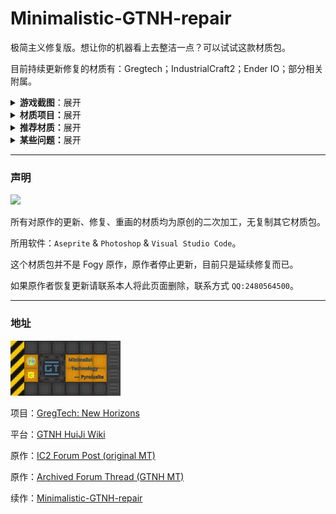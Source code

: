 # Minimalistic-GTNH-repair

极简主义修复版。想让你的机器看上去整洁一点？可以试试这款材质包。

目前持续更新修复的材质有：Gregtech；IndustrialCraft2；Ender IO；部分相关附属。

<details>

> 部分机器展示：
> 
> （ps:网络波动可能无法显示请在仓库里下载查看）。

<summary><b>游戏截图</b>：展开</summary>

<img src="https://github.com/Fogy-F/Minimalistic-GTNH-repair/blob/7ba62a0d7e5ed047afc00d068ae7b3cfbeb8a0b7/screenshots/2024-10-01_08.28.28.png"/>

> （ps:不知道什么问题，开了光影之后机器上会有一层阴影，没光影是正常的）。

</details>

<details>

<summary><b>材质项目：</b>展开</summary>

> __整合包版本__
> 
> `GT:New Horizons 2.7.0 Java8`

> - [x] __-附赠-__
> - 额外 mod 材质：[BetterTooltipBox](https://github.com/xiaoxing2005/BetterTooltipBox) 提示框皮肤。

> - [ ] __-Gregtech-__
> - [ ] GT++.
> - [ ] BartWorks.
> - [x] StructureLib.
> - [ ] GigaGramFab.
> - [ ] Good Generator.
> - [ ] GT:New Horizons.
> - [ ] GTNH: Lanthanides.
> - [x] GTNH-Intergalactic.
> - [ ] TecTech-Tec Technology!.
> - 以下涉及到某些物品，并不是全部更新。
> - Electro-Magic Tools.
> - Galacticraft Planets.
> - Galacticraft Core.
> - GalaxySpace.
> - kubaTech.
> - Railcraft.

> - [ ] __-IndustrialCraft2-__
> - [x] Compact Kinetic Wind and Water Generators.
> - [x] Advanced Solar Panel.
> - [x] Super Solar Panel.
> - [ ] AFSU Mod.

> - [x] __-Ender IO-__
> - [x] 只更新管道部分，其他材质暂无考虑。

</details>

<details>

<summary><b>推荐材质：</b>展开</b></summary>
 
> 界面UI：[Modernity-GTNH-UI](https://github.com/ABKQPO/Modernity-GTNH-UI)
> 
> 高版本MC材质：[Modernity](https://www.curseforge.com/minecraft/texture-packs/modernity) &
[New Default+](https://www.curseforge.com/minecraft/texture-packs/newdefaultplus)
> 
> 多mod材质（会覆盖部分）：[Unity](https://www.curseforge.com/minecraft/texture-packs/unity)

</details>

<details>

<summary><b>某些问题：</b>展开</summary>

> (Fogy 的絮絮叨叨)。

材质项目里打勾的项目是已经完成更新的，未打勾是存在但没完全修复，

里面有些并不是所有材质（包括：部分 gui & models & 沟槽的32x方块和物品）

因为 Fogy 觉得有些材质没必要画（懒）但整体该有的都有了，除了正在更新的材质，错误的材质和一些细节。

材质错误在 Issues 提出，材质重画需求可在 Discussions 提出。

</details>

---

### 声明

[![](https://img.shields.io/badge/License-CC%20BY--NC--SA%203.0-yellow.svg?style=flat-square)](https://creativecommons.org/licenses/by-nc-sa/3.0/)

所有对原作的更新、修复、重画的材质均为原创的二次加工，无复制其它材质包。

所用软件：`Aseprite` & `Photoshop` & `Visual Studio Code`。

这个材质包并不是 Fogy 原作，原作者停止更新，目前只是延续修复而已。

如果原作者恢复更新请联系本人将此页面删除，联系方式 `QQ:2480564500`。

---

### 地址

<img src="https://github.com/Fogy-F/Minimalistic-GTNH-repair/blob/64ae792b49038fda6c54d41b1c820217d3b5a317/screenshots/img.png" width="35%"/>

项目：[GregTech: New Horizons](https://github.com/GTNewHorizons)

平台：[GTNH HuiJi Wiki](https://gtnh.huijiwiki.com/wiki/%E8%B5%84%E6%BA%90%E5%8C%85)

原作：[IC2 Forum Post (original MT)](https://forum.industrial-craft.net/thread/10612-16x-minimalist-technology-gt6-gt5e/)

原作：[Archived Forum Thread (GTNH MT)](https://web.archive.org/web/20230422125419/https://www.gtnewhorizons.com/forum/m/36844562/viewthread/32165079-minimalist-gt-v-010)

续作：[Minimalistic-GTNH-repair](https://github.com/Fogy-F/Minimalistic-GTNH-repair)
